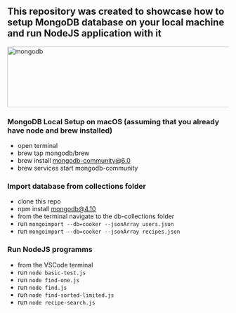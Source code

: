 ## This repository was created to showcase how to setup MongoDB database on your local machine and run NodeJS application with it

<a href="https://www.mongodb.com/" target="_blank" rel="noreferrer"> <img src="https://upload.wikimedia.org/wikipedia/commons/thumb/9/93/MongoDB_Logo.svg/2560px-MongoDB_Logo.svg.png" alt="mongodb" width="512" height="138"/></a>

### MongoDB Local Setup on macOS (assuming that you already have node and brew installed)

- open terminal
- brew tap mongodb/brew
- brew install mongodb-community@6.0
- brew services start mongodb-community

### Import database from collections folder

- clone this repo
- npm install mongodb@4.10
- from the terminal navigate to the db-collections folder
- run `mongoimport --db=cooker --jsonArray users.json`
- run `mongoimport --db=cooker --jsonArray recipes.json`

### Run NodeJS programms

- from the VSCode terminal
- run `node basic-test.js`
- run `node find-one.js`
- run `node find.js`
- run `node find-sorted-limited.js`
- run `node recipe-search.js`
